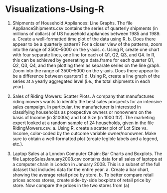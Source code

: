 # Visualizations-Using-R
1.	Shipments of Household Appliances: Line Graphs. The file ApplianceShipments.csv contains the series of quarterly shipments (in millions of dollars) of US household appliances between 1985 and 1989. 
a. Create a well-formatted time plot of the data using R.
b. Does there appear to be a quarterly pattern? For a closer view of the patterns, zoom into the range of 3500–5000 on the y-axis.
c. Using R, create one chart with four separate lines, one line for each of Q1, Q2, Q3,
and Q4. In R, this can be achieved by generating a data.frame for each quarter Q1,
Q2, Q3, Q4, and then plotting them as separate series on the line graph. Zoom
into the range of 3500–5000 on the y-axis. Does there appear to be a difference between quarters?
d. Using R, create a line graph of the series at a yearly aggregated level (i.e., the total
shipments in each year).


2.	Sales of Riding Mowers: Scatter Plots. A company that manufactures riding
mowers wants to identify the best sales prospects for an intensive sales campaign. In particular, the manufacturer is interested in classifying households as prospective owners or nonowners on the basis of Income (in $1000s) and Lot Size (in 1000 ft2). The marketing expert looked at a random sample of 24 households, given in the file RidingMowers.csv.
a. Using R, create a scatter plot of Lot Size vs. Income, color-coded by the outcome
variable owner/nonowner. Make sure to obtain a well-formatted plot (create legible labels and a legend, etc.).


3.	Laptop Sales at a London Computer Chain: Bar Charts and Boxplots. The
file LaptopSalesJanuary2008.csv contains data for all sales of laptops at a computer chain in London in January 2008. This is a subset of the full dataset that includes data for the entire year.
a. Create a bar chart, showing the average retail price by store.
b. To better compare retail prices across stores, create side-by-side boxplots of retail price by store. Now compare the prices in the two stores from (a)
